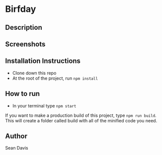 # Birfday

## Description


## Screenshots

## Installation Instructions
* Clone down this repo
* At the root of the project, run `npm install`

## How to run
* In your terminal type `npm start`

If you want to make a production build of this project, type `npm run build`. This will create a folder called build with all of the minified code you need.

## Author
Sean Davis
